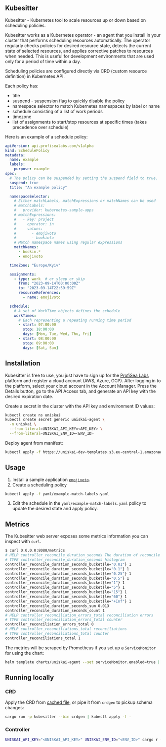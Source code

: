 ## Kubesitter

Kubesitter - Kubernetes tool to scale resources up or down based on scheduling policies.

Kubesitter works as a Kubernetes operator - an agent that you install in your cluster that performs scheduling resources automatically. The operator regularly checks policies for desired resource state, detects the current state of selected resources, and applies corrective patches to resources when needed. This is useful for development environments that are used only for a period of time within a day.

Scheduling policies are configured directly via CRD (custom resource definition) in Kubernetes API.

Each policy has:
- title
- suspend - suspension flag to quickly disable the policy
- namespace selector to match Kubernetes namespaces by label or name
- schedule consisting of a list of work periods
- timezone
- list of assignments to start/stop resources at specific times (takes precedence over schedule)

Here is an example of a schedule policy:
```yaml
apiVersion: api.profisealabs.com/v1alpha
kind: SchedulePolicy
metadata:
  name: example
  labels:
    purpose: example
spec:
  # The policy can be suspended by setting the suspend field to true.
  suspend: true
  title: "An example policy"

  namespaceSelector:
    # Either matchLabels, matchExpressions or matchNames can be used
    # matchLabels:
    #   provider: kubernetes-sample-apps
    # matchExpressions:
    #   - key: project
    #     operator: in
    #     values:
    #       - emojivoto
    #       - bookinfo
    # Match namespace names using regular expressions
    matchNames:
      - bookin.*
      - emojivoto

  timeZone: "Europe/Kyiv"

  assignments:
    - type: work  # or sleep or skip
      from: "2023-09-14T00:00:00Z"
      to: "2023-09-14T22:59:59Z"
      resourceReferences:
        - name: emojivoto

  schedule:   
    # A set of WorkTime objects defines the schedule
    workTimes:
      # Each representing a repeating running time period
      - start: 07:00:00
        stop: 18:00:00
        days: [Mon, Tue, Wed, Thu, Fri]
      - start: 08:00:00
        stop: 09:00:00
        days: [Sat, Sun]
```

## Installation

Kubesitter is free to use, you just have to sign up for the [ProfiSea Labs](https://profisealabs.com/) platform and register a cloud account (AWS, Azure, GCP).
After logging in to the platform, select your cloud account in the Account Manager. Press the Details button, go to the API Access tab, and generate an API key with the desired expiration date.

Create a secret in the cluster with the API key and environment ID values:
```sh
kubectl create ns uniskai
kubectl create secret generic uniskai-agent \
  -n uniskai \
  --from-literal=UNISKAI_API_KEY=<API_KEY> \
  --from-literal=UNISKAI_ENV_ID=<ENV_ID>
```

Deploy agent from manifest:
```sh
kubectl apply -f https://uniskai-dev-templates.s3.eu-central-1.amazonaws.com/kubernetes-agent/versions/0.0.x/deployment.yaml
```

## Usage

1. Install a sample application [`emojivoto`](https://github.com/digitalocean/kubernetes-sample-apps/tree/master/emojivoto-example).
2. Create a scheduling policy
```sh
kubectl apply -f yaml/example-match-labels.yaml
```
3. Edit the schedule in the `yaml/example-match-labels.yaml` policy to update the desired state and apply policy.

## Metrics

The Kubesitter web server exposes some metrics information you can inspect with `curl`.

```sh
$ curl 0.0.0.0:8080/metrics
# HELP controller_reconcile_duration_seconds The duration of reconcile to complete in seconds
# TYPE controller_reconcile_duration_seconds histogram
controller_reconcile_duration_seconds_bucket{le="0.01"} 1
controller_reconcile_duration_seconds_bucket{le="0.1"} 1
controller_reconcile_duration_seconds_bucket{le="0.25"} 1
controller_reconcile_duration_seconds_bucket{le="0.5"} 1
controller_reconcile_duration_seconds_bucket{le="1"} 1
controller_reconcile_duration_seconds_bucket{le="5"} 1
controller_reconcile_duration_seconds_bucket{le="15"} 1
controller_reconcile_duration_seconds_bucket{le="60"} 1
controller_reconcile_duration_seconds_bucket{le="+Inf"} 1
controller_reconcile_duration_seconds_sum 0.013
controller_reconcile_duration_seconds_count 1
# HELP controller_reconciliation_errors_total reconciliation errors
# TYPE controller_reconciliation_errors_total counter
controller_reconciliation_errors_total 0
# HELP controller_reconciliations_total reconciliations
# TYPE controller_reconciliations_total counter
controller_reconciliations_total 1
```

The metrics will be scraped by Prometheus if you set up a `ServiceMonitor` for using the chart:
```sh
helm template charts/uniskai-agent --set serviceMonitor.enabled=true | kubectl apply -f -
```

## Running locally

### CRD

Apply the CRD from [cached file](yaml/crds.yaml), or pipe it from `crdgen` to pickup schema changes:

```sh
cargo run -p kubesitter --bin crdgen | kubectl apply -f -
```

### Controller

```sh
UNISKAI_API_KEY="<UNISKAI_API_KEY>" UNISKAI_ENV_ID="<ENV_ID>" cargo r -p agent
```
